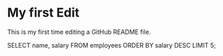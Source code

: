 # My first Edit
This is my first time editing a GitHub README file.


SELECT name, salary
FROM employees
ORDER BY salary DESC
LIMIT 5;
